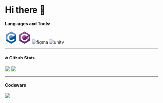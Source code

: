 # Hi there 👋

#### Languages and Tools:
<p align="left"> <a href="https://www.cprogramming.com/" target="_blank" rel="noreferrer"> <img src="https://raw.githubusercontent.com/devicons/devicon/master/icons/c/c-original.svg" alt="c" width="40" height="40"/> </a> <a href="https://www.w3schools.com/cs/" target="_blank" rel="noreferrer"> <img src="https://raw.githubusercontent.com/devicons/devicon/master/icons/csharp/csharp-original.svg" alt="csharp" width="40" height="40"/> </a> <a href="https://www.figma.com/" target="_blank" rel="noreferrer"> <img src="https://www.vectorlogo.zone/logos/figma/figma-icon.svg" alt="figma" width="40" height="40"/> </a> <a href="https://unity.com/" target="_blank" rel="noreferrer"> <img src="https://www.vectorlogo.zone/logos/unity3d/unity3d-icon.svg" alt="unity" width="40" height="40"/> </a> </p>

---
#### 🔥 Github Stats
  <a href="https://github.com/Cpaluszek"><img width="50%" src="https://github-readme-stats.vercel.app/api?username=Cpaluszek&theme=radical&title_color=ff3068"></a>
  <a href="https://github.com/Cpaluszek"><img width="50%" src="http://github-readme-streak-stats.herokuapp.com/?user=Cpaluszek&theme=radical&date_format=M%20j%5B%2C%20Y%5D&ring=ff3068&fire=ff3068&sideNums=ff3068"></a>
 
---
#### Codewars
![](https://www.codewars.com/users/NoonSense/badges/large?theme=light)
